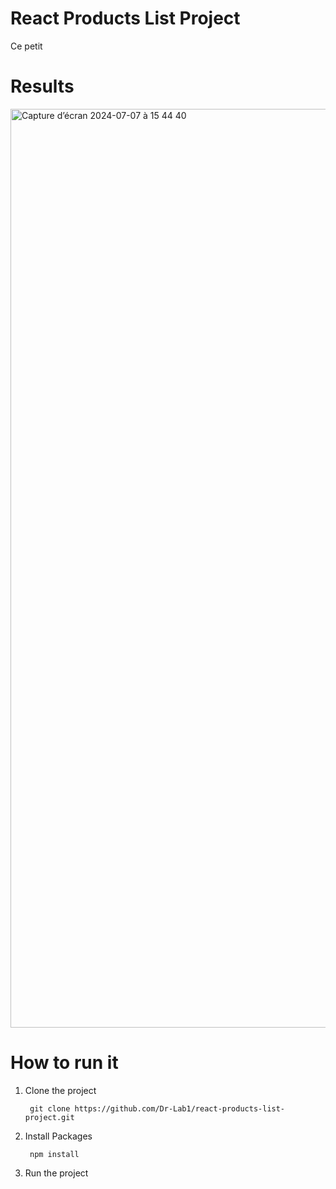 # React Products List Project

Ce petit     

# Results 

<img width="1470" alt="Capture d’écran 2024-07-07 à 15 44 40" src="https://github.com/Dr-Lab1/react-products-list-project/assets/96502938/555c672d-8ab2-4eea-b7c5-f61d348211c3">

# How to run it 

1. Clone the project

        git clone https://github.com/Dr-Lab1/react-products-list-project.git
   
2. Install Packages

        npm install
   
4. Run the project
